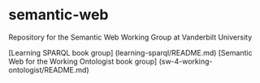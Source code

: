 # semantic-web
Repository for the Semantic Web Working Group at Vanderbilt University

[Learning SPARQL book group] (learning-sparql/README.md)
[Semantic Web for the Working Ontologist book group] (sw-4-working-ontologist/README.md)
